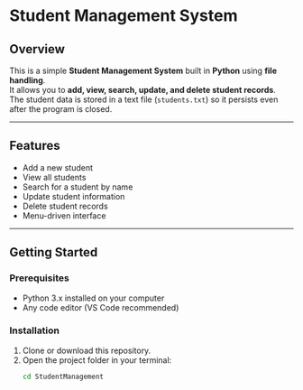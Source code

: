 # Student Management System

## Overview
This is a simple **Student Management System** built in **Python** using **file handling**.  
It allows you to **add, view, search, update, and delete student records**.  
The student data is stored in a text file (`students.txt`) so it persists even after the program is closed.

---

## Features
- Add a new student
- View all students
- Search for a student by name
- Update student information
- Delete student records
- Menu-driven interface

---

## Getting Started

### Prerequisites
- Python 3.x installed on your computer
- Any code editor (VS Code recommended)

### Installation
1. Clone or download this repository.
2. Open the project folder in your terminal:
   ```bash
   cd StudentManagement
